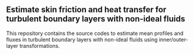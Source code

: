 ## Estimate skin friction and heat transfer for turbulent boundary layers with non-ideal fluids

This repository contains the source codes to estimate mean profiles and fluxes in turbulent boundary layers with non-ideal fluids using inner/outer-layer transformations.
